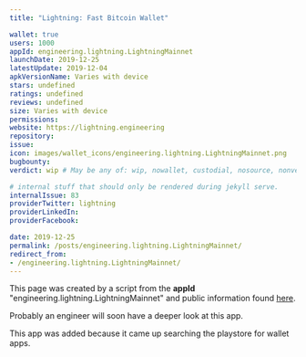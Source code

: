 ```yaml
---
title: "Lightning: Fast Bitcoin Wallet"

wallet: true
users: 1000
appId: engineering.lightning.LightningMainnet
launchDate: 2019-12-25
latestUpdate: 2019-12-04
apkVersionName: Varies with device
stars: undefined
ratings: undefined
reviews: undefined
size: Varies with device
permissions:
website: https://lightning.engineering
repository:
issue:
icon: images/wallet_icons/engineering.lightning.LightningMainnet.png
bugbounty:
verdict: wip # May be any of: wip, nowallet, custodial, nosource, nonverifiable, verifiable, bounty, cert1, cert2, cert3

# internal stuff that should only be rendered during jekyll serve.
internalIssue: 83
providerTwitter: lightning
providerLinkedIn:
providerFacebook:

date: 2019-12-25
permalink: /posts/engineering.lightning.LightningMainnet/
redirect_from:
- /engineering.lightning.LightningMainnet/
---
```


This page was created by a script from the **appId** "engineering.lightning.LightningMainnet" and public
information found
[here](https://play.google.com/store/apps/details?id=engineering.lightning.LightningMainnet).

Probably an engineer will soon have a deeper look at this app.

This app was added because it came up searching the playstore for wallet apps.
